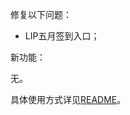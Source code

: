 修复以下问题：

- LIP五月签到入口；

新功能：

无。

具体使用方式详见[README](https://github.com/Zebartin/autoxjs-scripts/blob/master/NIKKE/README.md)。
